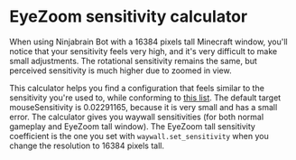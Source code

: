 # EyeZoom sensitivity calculator

When using Ninjabrain Bot with a 16384 pixels tall Minecraft window, you'll notice that your sensitivity feels very high, and it's very difficult to make small adjustments. The rotational sensitivity remains the same, but perceived sensitivity is much higher due to zoomed in view.

This calculator helps you find a configuration that feels similar to the sensitivity you're used to, while conforming to [this list](https://github.com/Ninjabrain1/Ninjabrain-Bot/wiki/Boat-measurements). The default target mouseSensitivity is 0.02291165, because it is very small and has a small error. The calculator gives you waywall sensitivities (for both normal gameplay and EyeZoom tall window). The EyeZoom tall sensitivity coefficient is the one you set with `waywall.set_sensitivity` when you change the resolution to 16384 pixels tall.
